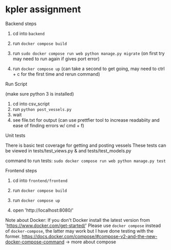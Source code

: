 # kpler assignment

Backend steps
 
1. cd into `backend`
 
2. run `docker compose build`

3. run `sudo docker compose run web python manage.py migrate` (on first try may need to run again if gives port error)

4. run `docker compose up` (can take a second to get going, may need to ctrl + c for the first time 
and rerun command)


Run Script

(make sure python 3 is installed)
1. cd into csv_script
2. run `python post_vessels.py`
3. wait
4. see file.txt for output (can use prettfier tool to increase readabiity and ease of finding errors w/ cmd + f) 

Unit tests

There is basic test coverage for getting and posting vessels
These tests can be viewed in tests/test_views.py & and tests/test_models.py

command to run tests: `sudo docker compose run web python manage.py test` 



Frontend steps

1. cd into `frontend/frontend`

2. run `docker compose build`

3. run `docker compose up`

4. open 'http://localhost:8080/'


Note about Docker: If you don't Docker install the latest version from 'https://www.docker.com/get-started/'
Please use `docker compose` instead of `docker-compose`, the latter may work but I have done testing with the former. 
https://docs.docker.com/compose/#compose-v2-and-the-new-docker-compose-command -> more about compose
